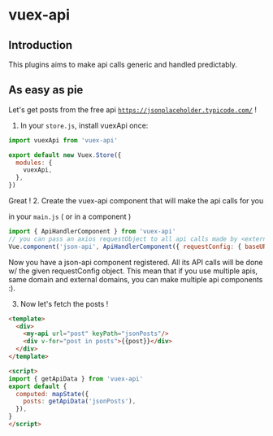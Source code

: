 # vuex-api
## Introduction
This plugins aims to make api calls generic and handled predictably.

## As easy as pie
Let's get posts from the free api [`https://jsonplaceholder.typicode.com/`](https://jsonplaceholder.typicode.com/) !

1. In your `store.js`, install vuexApi once:
```javascript
import vuexApi from 'vuex-api'

export default new Vuex.Store({
  modules: {
    vuexApi,
  },
})
``` 

Great !
2. Create the vuex-api component that will make the api calls for you

in your `main.js` ( or in a component )
```javascript
import { ApiHandlerComponent } from 'vuex-api'
// you can pass an axios requestObject to all api calls made by <external-json-api/>
Vue.component('json-api', ApiHandlerComponent({ requestConfig: { baseURL: 'https://jsonplaceholder.typicode.com' } }))
```

Now you have a json-api component registered. All its API calls will be done w/ the given requestConfig object.
This mean that if you use multiple apis, same domain and external domains, you can make multiple api components :).

3. Now let's fetch the posts !

```html
<template>
  <div>
    <my-api url="post" keyPath="jsonPosts"/>
    <div v-for="post in posts">{{post}}</div>
  </div>
</template>

<script>
import { getApiData } from 'vuex-api'
export default {
  computed: mapState({
    posts: getApiData('jsonPosts'),
  }),
}
</script>
```
